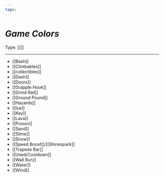 ```yaml
---
tags:
---
```

# _Game Colors_

Type: [[]]

----

* [[Bash]]
* [[Climbables]]
* [[collectibles]]
* [[Dash]]
* [[Doors]]
* [[Grapple Hook]]
* [[Grind Rail]]
* [[Ground Pound]]
* [[Hazards]]
* [[Ice]]
* [[Key]]
* [[Lava]]
* [[Poison]]
* [[Sand]]
* [[Slime]]
* [[Snow]]
* [[Speed Boost]]/[[Shinespark]]
* [[Trapeze Bar]]
* [[Used/Cooldown]]
* [[Wall Run]]
* [[Water]]
* [[Wind]]